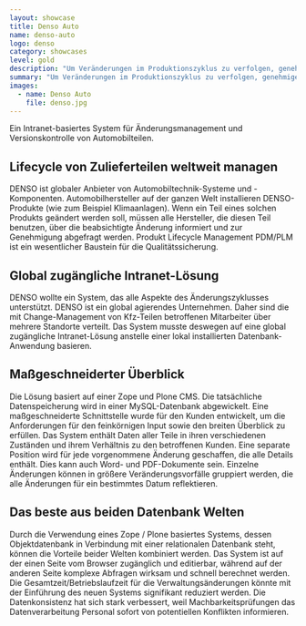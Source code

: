 ```yaml
---
layout: showcase
title: Denso Auto
name: denso-auto
logo: denso
category: showcases
level: gold
description: "Um Veränderungen im Produktionszyklus zu verfolgen, genehmigen und verwalten haben wir ein Intranet-basiertes Change-Management-System in enger Zusammenarbeit mit dem Denso-QA-Personal erstellt. Die Lösung ermöglicht den verteilten Zugriff auf alle relevanten Informationen jederzeit."
summary: "Um Veränderungen im Produktionszyklus zu verfolgen, genehmigen und verwalten haben wir ein Intranet-basiertes Change-Management-System in enger Zusammenarbeit mit dem Denso-QA-Personal erstellt. Die Lösung ermöglicht den verteilten Zugriff auf alle relevanten Informationen jederzeit."
images:
  - name: Denso Auto
    file: denso.jpg
---
```


Ein Intranet-basiertes System für Änderungsmanagement und Versionskontrolle von Automobilteilen.

## Lifecycle von Zulieferteilen weltweit managen

DENSO ist globaler Anbieter von Automobiltechnik-Systeme und -Komponenten. Automobilhersteller auf der ganzen Welt installieren DENSO-Produkte (wie zum Beispiel Klimaanlagen). Wenn ein Teil eines solchen Produkts geändert werden soll, müssen alle Hersteller, die diesen Teil benutzen, über die beabsichtigte Änderung informiert und zur Genehmigung abgefragt werden. Produkt Lifecycle Management PDM/PLM ist ein wesentlicher Baustein für die Qualitätssicherung.


## Global zugängliche Intranet-Lösung
DENSO wollte ein System, das alle Aspekte des Änderungszyklusses unterstützt. DENSO ist ein global agierendes Unternehmen. Daher sind die mit Change-Management von Kfz-Teilen betroffenen Mitarbeiter über mehrere Standorte verteilt. Das System musste deswegen auf eine global zugängliche Intranet-Lösung anstelle einer lokal installierten Datenbank-Anwendung basieren.


## Maßgeschneiderter Überblick 
Die Lösung basiert auf einer Zope und Plone CMS. Die tatsächliche Datenspeicherung wird in einer MySQL-Datenbank abgewickelt. Eine maßgeschneiderte Schnittstelle wurde für den Kunden entwickelt, um die Anforderungen für den feinkörnigen Input sowie den breiten Überblick zu erfüllen. Das System enthält Daten aller Teile in ihren verschiedenen Zuständen und ihrem Verhältnis zu den betroffenen Kunden. Eine separate Position wird für jede vorgenommene Änderung geschaffen, die alle Details enthält. Dies kann auch Word- und PDF-Dokumente sein. Einzelne Änderungen können in größere Veränderungsvorfälle gruppiert werden, die alle Änderungen für ein bestimmtes Datum reflektieren.

## Das beste aus beiden Datenbank Welten

Durch die Verwendung eines Zope / Plone basiertes Systems, dessen Objektdatenbank in Verbindung mit einer relationalen Datenbank steht, können die Vorteile beider Welten kombiniert werden. Das System ist auf der einen Seite vom Browser zugänglich und editierbar, während auf der anderen Seite komplexe Abfragen wirksam und schnell berechnet werden. Die Gesamtzeit/Betriebslaufzeit für die Verwaltungsänderungen könnte mit der Einführung des neuen Systems signifikant reduziert werden. Die Datenkonsistenz hat sich stark verbessert, weil Machbarkeitsprüfungen das Datenverarbeitung Personal sofort von potentiellen Konflikten informieren.
